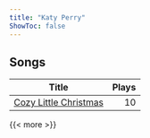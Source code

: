 ```yaml
---
title: "Katy Perry"
ShowToc: false
---
```


## Songs
Title | Plays 
----- | -----: 
[Cozy Little Christmas](/songs/cozy-little-christmas) | 10

{{< more >}}